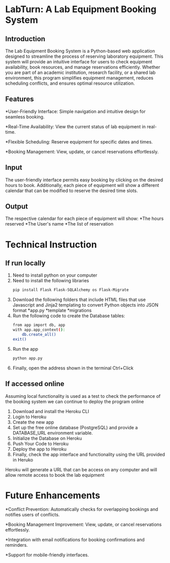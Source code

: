 # LabTurn: A Lab Equipment Booking System
## Introduction
The Lab Equipment Booking System is a Python-based web application designed to streamline the process of reserving laboratory equipment. This system will provide an intuitive interface for users to check equipment availability, book resources, and manage reservations efficiently. Whether you are part of an academic institution, research facility, or a shared lab environment, this program simplifies equipment management, reduces scheduling conflicts, and ensures optimal resource utilization.

## Features
*User-Friendly Interface: Simple navigation and intuitive design for seamless booking.

*Real-Time Availability: View the current status of lab equipment in real-time.

*Flexible Scheduling: Reserve equipment for specific dates and times.

*Booking Management: View, update, or cancel reservations effortlessly.

## Input
The user-friendly interface permits easy booking by clicking on the desired hours to book. Additionally, each piece of equipment will show a different calendar that can be modified to reserve the desired time slots.

## Output
The respective calendar for each piece of equipment will show:
*The hours reserved
*The User's name
*The list of reservation

# Technical Instruction
## If run locally
1. Need to install python on your computer
2. Need to install the following libraries
    ```bash
   pip install Flask Flask-SQLAlchemy os Flask-Migrate
   ```
3. Download the following folders that include HTML files that use Javascript and Jinja2 templating to convert Python objects into JSON format
   *app.py
   *template
   *migrations
4. Run the following code to create the Database tables:
   ```bash
   from app import db, app
   with app.app_context():
       db.create_all()
   exit()
   ```
5. Run the app
   ```bash
   python app.py
   ```
6. Finally, open the address shown in the terminal Ctrl+Click

## If accessed online
Assuming local functionality is used as a test to check the performance of the booking system we can continue to deploy the program online

1. Download and install the Heroku CLI
2. Login to Heroku
3. Create the new app
4. Set up the free online database (PostgreSQL) and provide a DATABASE_URL environment variable.
5. Initialize the Database on Heroku
6. Push Your Code to Heroku
7. Deploy the app to Heroku
8. Finally, check the app interface and functionality using the URL provided in Heruko

Heroku will generate a URL that can be access on any computer and will allow remote access to book the lab equipment

# Future Enhancements
*Conflict Prevention: Automatically checks for overlapping bookings and notifies users of conflicts.

*Booking Management Improvement: View, update, or cancel reservations effortlessly.

*Integration with email notifications for booking confirmations and reminders.

*Support for mobile-friendly interfaces.


